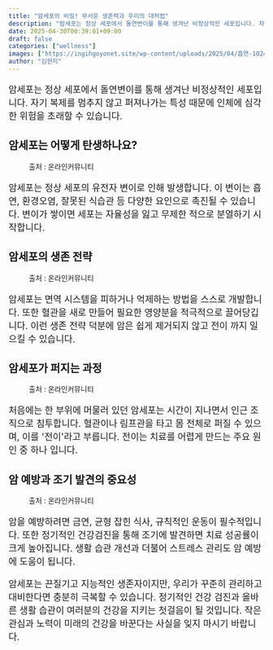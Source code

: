 ```yaml
---
title: "암세포의 비밀! 무서운 생존력과 우리의 대처법"
description: "암세포는 정상 세포에서 돌연변이를 통해 생겨난 비정상적인 세포입니다. 자기 복제를 멈추지 않고 퍼져나가는 특성 때문에 인체에 심각한 위험을 초래할 수 있습니다."
date: 2025-04-30T00:39:01+09:00
draft: false
categories: ["wellness"]
images: ["https://ingihgoyonet.site/wp-content/uploads/2025/04/흡연-1024x683.jpg", "https://ingihgoyonet.site/wp-content/uploads/2025/04/세포2-1024x683.jpg", "https://ingihgoyonet.site/wp-content/uploads/2025/04/혈관-1024x577.jpg", "https://ingihgoyonet.site/wp-content/uploads/2025/04/식단-1024x683.jpg"]
author: "김현지"
---
```


<p style="font-size:18px">암세포는 정상 세포에서 돌연변이를 통해 생겨난 비정상적인 세포입니다. 자기 복제를 멈추지 않고 퍼져나가는 특성 때문에 인체에 심각한 위험을 초래할 수 있습니다. </p> <h2 >암세포는 어떻게 탄생하나요?</h2> <figure ><img src="https://ingihgoyonet.site/wp-content/uploads/2025/04/흡연-1024x683.jpg" alt="" style="aspect-ratio:16/9;object-fit:cover"/><figcaption >출처 : 온라인커뮤니티</figcaption></figure> <p style="font-size:18px">암세포는 정상 세포의 유전자 변이로 인해 발생합니다. 이 변이는 흡연, 환경오염, 잘못된 식습관 등 다양한 요인으로 촉진될 수 있습니다. 변이가 쌓이면 세포는 자율성을 잃고 무제한 적으로 분열하기 시작합니다.</p> <h2 >암세포의 생존 전략</h2> <figure ><img src="https://ingihgoyonet.site/wp-content/uploads/2025/04/세포2-1024x683.jpg" alt="" style="aspect-ratio:16/9;object-fit:cover"/><figcaption >출처 : 온라인커뮤니티</figcaption></figure> <p style="font-size:18px">암세포는 면역 시스템을 피하거나 억제하는 방법을 스스로 개발합니다. 또한 혈관을 새로 만들어 필요한 영양분을 적극적으로 끌어당깁니다. 이런 생존 전략 덕분에 암은 쉽게 제거되지 않고 전이 까지 일으킬 수 있습니다.</p> <h2 >암세포가 퍼지는 과정</h2> <figure ><img src="https://ingihgoyonet.site/wp-content/uploads/2025/04/혈관-1024x577.jpg" alt="" style="aspect-ratio:16/9;object-fit:cover"/><figcaption >출처 : 온라인커뮤니티</figcaption></figure> <p style="font-size:18px">처음에는 한 부위에 머물러 있던 암세포는 시간이 지나면서 인근 조직으로 침투합니다. 혈관이나 림프관을 타고 몸 전체로 퍼질 수 있으며, 이를 '전이'라고 부릅니다. 전이는 치료를 어렵게 만드는 주요 원인 중 하나 입니다.</p> <h2 >암 예방과 조기 발견의 중요성</h2> <figure ><img src="https://ingihgoyonet.site/wp-content/uploads/2025/04/식단-1024x683.jpg" alt="" style="aspect-ratio:16/9;object-fit:cover"/><figcaption >출처 : 온라인커뮤니티</figcaption></figure> <p style="font-size:18px">암을 예방하려면 금연, 균형 잡힌 식사, 규칙적인 운동이 필수적입니다. 또한 정기적인 건강검진을 통해 조기에 발견하면 치료 성공률이 크게 높아집니다. 생활 습관 개선과 더불어 스트레스 관리도 암 예방에 도움이 됩니다.</p> <p style="font-size:18px">암세포는 끈질기고 지능적인 생존자이지만, 우리가 꾸준히 관리하고 대비한다면 충분히 극복할 수 있습니다. 정기적인 건강 검진과 올바른 생활 습관이 여러분의 건강을 지키는 첫걸음이 될 것입니다. 작은 관심과 노력이 미래의 건강을 바꾼다는 사실을 잊지 마시기 바랍니다.</p>